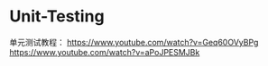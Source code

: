 # Unit-Testing
单元测试教程：
https://www.youtube.com/watch?v=Geq60OVyBPg
https://www.youtube.com/watch?v=aPoJPESMJBk
